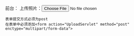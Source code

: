 前台：
    上传照片：<input type="file" name="spicture">

    表单提交方式必须为post
    在表单中必须添加<form action="UploadServlet" method="post" enctype="multipart/form-data">